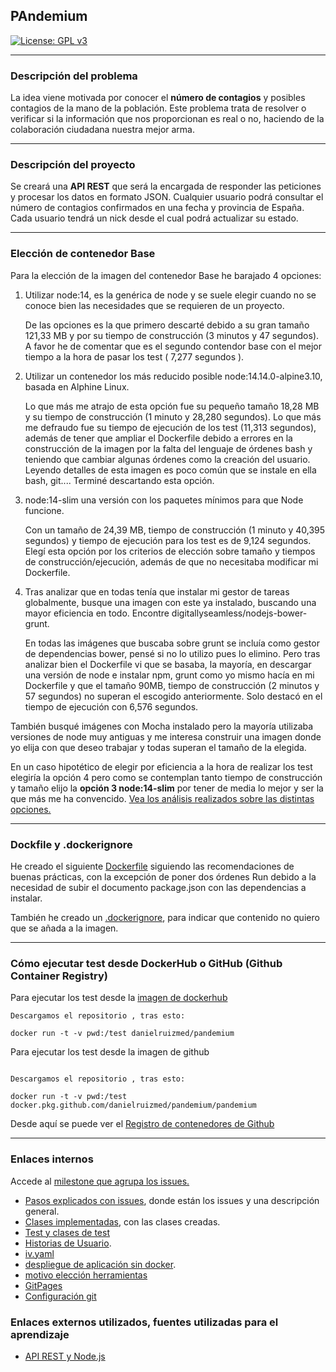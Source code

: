 
## PAndemium
[![License: GPL v3](https://img.shields.io/badge/License-GPLv3-blue.svg)](https://www.gnu.org/licenses/gpl-3.0)

---

### Descripción del problema

La idea viene motivada por conocer el **número de contagios** y posibles contagios de la mano de la población. Este problema trata de resolver o verificar si la información que nos proporcionan es real o no, haciendo de la colaboración ciudadana nuestra mejor arma.

---

### Descripción del proyecto

Se creará una **API REST** que será la encargada de responder las peticiones y procesar los datos en formato JSON. Cualquier usuario podrá consultar el número de contagios confirmados en una fecha y provincia de España. Cada usuario tendrá un nick desde el cual podrá actualizar su
estado.

---

### Elección de contenedor Base

Para la elección de la imagen del contenedor Base he barajado 4 opciones:

1. Utilizar node:14, es la genérica de node y se suele elegir cuando no se conoce bien las necesidades que se requieren de un proyecto.

	De las opciones es la que primero descarté debido a su gran tamaño 121,33 MB y por su   		tiempo de construcción (3 minutos y 47 segundos). A favor he de comentar que es el segundo		contendor base con el mejor tiempo a la hora de pasar los test ( 7,277 segundos ).

2. Utilizar un contenedor los más reducido posible node:14.14.0-alpine3.10, basada en Alphine Linux.

	Lo que más me atrajo de esta opción fue su pequeño tamaño 18,28 MB y su tiempo de     		construcción (1 minuto y 28,280 segundos). Lo que más me defraudo fue su tiempo de         		ejecución de los test (11,313 segundos), además de tener que ampliar el Dockerfile debido a     	errores en la construcción de la imagen por la falta del lenguaje de órdenes bash y        		teniendo que cambiar algunas órdenes como la creación del usuario. Leyendo detalles de     		esta imagen es poco común que se instale en ella bash, git.... Terminé descartando esta opción.

3. node:14-slim una versión con los paquetes mínimos para que Node funcione.

	Con un tamaño de 24,39 MB, tiempo de construcción (1 minuto y 40,395 segundos) y tiempo de ejecución para los test es de 9,124 segundos. Elegí esta opción por los criterios de    		elección sobre tamaño y tiempos de construcción/ejecución, además de que no necesitaba    		modificar mi Dockerfile.

4. Tras analizar que en todas tenía que instalar mi gestor de tareas globalmente, busque una imagen con este ya instalado, buscando una mayor eficiencia en todo. Encontre digitallyseamless/nodejs-bower-grunt.

	En todas las imágenes que buscaba sobre grunt se incluía como gestor de dependencias      		bower, pensé si no lo utilizo pues lo elimino. Pero tras analizar bien el Dockerfile vi que se basaba, la mayoría, en descargar una versión de node e instalar npm, grunt como yo mismo hacía en mi Dockerfile y que el tamaño 90MB, tiempo de construcción (2 minutos y 57 segundos) no superan el escogido anteriormente. Solo destacó en el tiempo de ejecución con 6,576 segundos.

También busqué imágenes con Mocha instalado pero la mayoría utilizaba versiones de node muy antiguas y me interesa construir una imagen donde yo elija con que deseo trabajar y todas superan el tamaño de la elegida.

En un caso hipotético de elegir por eficiencia a la hora de realizar los test elegiría la opción 4 pero como se contemplan tanto tiempo de construcción y tamaño elijo la **opción 3 node:14-slim** por tener de media lo mejor y ser la que más me ha convencido. [Vea los análisis realizados sobre las distintas opciones.](docs/contenedor_base.md)

---

### Dockfile y .dockerignore

He creado el siguiente [Dockerfile](Dockerfile) siguiendo las recomendaciones de buenas prácticas, con la excepción de poner dos órdenes Run debido a la necesidad de subir el documento package.json con las dependencias a instalar.

También he creado un [.dockerignore](.dockerignore), para indicar que contenido no quiero que se añada a la imagen.

---

### Cómo ejecutar test desde DockerHub o GitHub (Github Container Registry)


Para ejecutar los test desde la [imagen de dockerhub](https://hub.docker.com/r/danielruizmed/pandemium)

~~~
Descargamos el repositorio , tras esto:

docker run -t -v pwd:/test danielruizmed/pandemium

~~~

Para ejecutar los test desde la imagen de github

~~~

Descargamos el repositorio , tras esto:

docker run -t -v pwd:/test docker.pkg.github.com/danielruizmed/pandemium/pandemium

~~~

Desde aquí se puede ver el [Registro de contenedores de Github](https://github.com/DanielRuizMed/PAndemium/packages/473026)

---

### Enlaces internos

Accede al [milestone que agrupa los issues.](https://github.com/DanielRuizMed/PAndemium/milestone/8)

- [Pasos explicados con issues](docs/pasos.md), donde están los issues y una descripción general.
- [Clases implementadas](src/class), con las clases creadas.
- [Test y clases de test](test)
- [Historias de Usuario](https://github.com/DanielRuizMed/PAndemium/milestone/9).
- [iv.yaml](iv.yaml)
- [despliegue de aplicación sin docker](docs/despliegue.md).
- [motivo elección herramientas](docs/motivo.md)
- [GitPages](https://danielruizmed.github.io/PAndemium/)
- [Configuración git](https://github.com/DanielRuizMed/PAndemium/blob/master/docs/config.md)

### Enlaces externos utilizados, fuentes utilizadas para el aprendizaje
- [API REST y Node.js](https://www.youtube.com/watch?v=bK3AJfs7qNY)